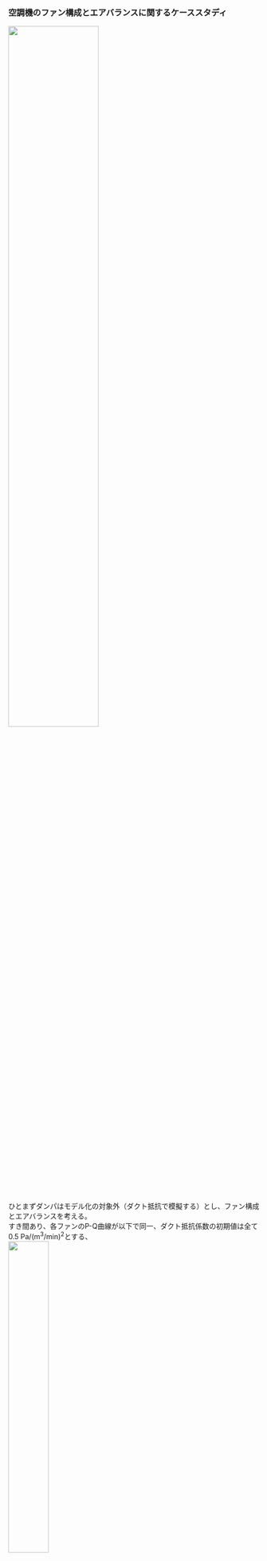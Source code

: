### 空調機のファン構成とエアバランスに関するケーススタディ
  
<img src="https://user-images.githubusercontent.com/27459538/113416271-ed2a9f80-93fb-11eb-9f89-d06136d71e81.png" width=60%>  
  
ひとまずダンパはモデル化の対象外（ダクト抵抗で模擬する）とし、ファン構成とエアバランスを考える。   
すき間あり、各ファンのP-Q曲線が以下で同一、ダクト抵抗係数の初期値は全て0.5 Pa/(m<sup>3</sup>/min)<sup>2</sup>とする、  
<img src="https://user-images.githubusercontent.com/27459538/113414238-860aec00-93f7-11eb-8d3e-32d4adf9698a.png" width=40%>  
#### エアバランスを下図（VAV空調システムFPT1手順書付属書　図4-0参照）のように調整することを試みる。  
<img src="https://user-images.githubusercontent.com/27459538/113411222-2fe67a80-93f0-11eb-928d-2066b77694a2.png" width=40%>  
  
上図エアバランスを得るために、SA・RA・EAファンinv、ダクトab・efの抵抗係数を調整した結果、  
`Fan_SA.inv = 0.87, Fan_RA.inv = 0.77, Fan_EA.inv = 0.08, abの抵抗係数:1.67, efの抵抗係数:2.37`の時に以下の結果（状態A）となった。
```
室内外差圧:  0.0 Pa
各ダクトの風量(m3/min, 矢印の向きが正)
← 1.99 －－－ RAファン: 9.0 ←－－
          ↓                    ｜
         7.0     　　　   　 　 室 →EAファン: 1.0
          ｜                      →すき間: 0.0
          ｜                  　↑
→ 3.01 －－－→SAファン: 10.0 －－
```
SAファン風量-EAファン風量=RAファン風量となり、すき間風量がなくなることで、結果として室圧も外気圧と同等になる。   
なお、調整は各ファンのinvとab・efの抵抗係数を仮想的にPI制御しておこなった。なお、invは仮想的に下限値0.01まで抑えられるものとした。  
  
上記状態Aから、
- 外気導入量：設計風量を維持（3.0を維持）
- 第3種換気排気量：設計風量固定（1.0を維持）  
  
しつつ、給気ファンを居室の温調VAV群の要求風量でインバータ制御する。この際、以下の想定が正しいか検証する。  
1. 給気風量をファンINV制御で減っていくと、OA・RA・EAダンパ開度が同じなら、RA・OAはあるところまで同じ割合で減る。
2. しかし、外気導入量を設計風量に維持しなければならないので、OAダクト系の抵抗を小さく（ダンパ開度を大きく）して維持する。
3. OAダクトが全開となり、抵抗がつけられなくなると、次はRAダンパを絞り、OAが設計風量を維持する。
4. RAダンパが全閉になり、OA＝SA、RA=0（空調機に戻る風量）のオールフレッシュ状態になってからは、設計外気量は維持できなくなる。
  
  
## 1.1  状態Aから、SAファンinvのみ調整（EAファンは固定速と仮定する）  
SAファン設定風量: 9.0  
`Fan_SA.inv=0.77, Fan_RA.inv=0.77 Fan_EA.inv=0.078, ab抵抗係数:1.66, ef抵抗係数:2.38`  
```
室内外差圧:  -0.188 Pa
各ダクトの風量(m3/min, 矢印の向きが正)
← 2.22 －－－RAファン: 8.78 ←－－
          ↓                  　 ｜
         6.56     　　　   　　  室 →EAファン: 0.83
          ｜                    　 →すき間: -0.61
          ｜                  　↑
→ 2.43 －－－→SAファン: 9.0 －－
```
> SAファンの圧力低下により、EA+RAファンの引っ張りが相対的に大きくなり、流入するすきま風が生じる。  
> 実質的な外気導入量：2.43+0.61=3.04  
  
SAファン設定風量: 8.0  
`Fan_SA.inv=0.61, Fan_RA.inv=0.77 Fan_EA.inv=0.078, ab抵抗係数:1.66, ef抵抗係数:2.38`  
```
室内外差圧:  -0.497 Pa
各ダクトの風量(m3/min, 矢印の向きが正)
← 2.39 －－－RAファン: 8.57 ←－－
          ↓                  　 ｜
         6.18     　　　   　　  室 →EAファン: 0.42
          ｜                   　  →すき間: -1.0
          ｜                  　↑
→ 1.82 －－－→SAファン: 7.99 －－
```
> RAファンの引っ張りが強く、EAファンの風量が0に近づく。このままSAファンの回転数を落とすとEAファンの風量が0になる（計算上ファンは逆流しないものとしている）。  
> `OA・RA・EAダンパ開度が同じなら、RA・OAはあるところまで同じ割合で減る`ことも確認された。SAファン風量減：RAファン風量減、SAファン風量減：OA風量減は一定である。  
> 実質的な外気導入量：1.82+1.0=2.82
  
## 1.2 1.1に対し、EAファンinvも調整  
SAファン設定風量: 9.0  
`Fan_SA.inv=0.77, Fan_RA.inv=0.77 Fan_EA.inv=0.095, ab抵抗係数:1.66, ef抵抗係数:2.38`
```
室内外差圧:  -0.302 Pa
各ダクトの風量(m3/min, 矢印の向きが正)
← 2.21 －－－RAファン: 8.78 ←－－
          ↓                  　 ｜
         6.56     　　　   　　  室 →EAファン: 1.0
          ｜                    　 →すき間: -0.78
          ｜                  　↑
→ 2.43 －－－→SAファン: 9.0 －－
```
> 1.1に対して、EAファンの風量増加分はそのまますき間風になっている。  
> 実質的な外気導入量：2.43+0.78=3.21  
  
SAファン設定風量: 8.0  
`Fan_SA.inv=0.66, Fan_RA.inv=0.77 Fan_EA.inv=0.13, ab抵抗係数:1.66, ef抵抗係数:2.38`
```
室内外差圧:  -1.168 Pa
各ダクトの風量(m3/min, 矢印の向きが正)
← 2.37 －－－RAファン: 8.53 ←－－
          ↓                     ｜
         6.16     　　　   　　  室 →EAファン: 1.0
          ｜                       →すき間: -1.53
          ｜                  　↑
→ 1.84 －－－→SAファン: 8.0 －－
```
> 上記と同様、1.1に対して、EAファンの風量増加分はそのまますき間風になっている。  
> 実質的な外気導入量：1.84+1.53=3.37  
## 2. 1.2に対し、OA系ダクト抵抗係数（ab抵抗係数）も調整  
SAファン設定風量: 9.0  
`Fan_SA.inv=0.72, Fan_RA.inv=0.77, Fan_EA.inv=0.085, ab抵抗係数:0.35, ef抵抗係数:2.38`
```
室内外差圧:  -0.12 Pa
各ダクトの風量(m3/min, 矢印の向きが正)
← 2.49 －－－RAファン: 8.49 ←－－
          ↓                  　 ｜
         6.0     　　　   　　　 室 →EAファン: 1.0
          ｜                 　    →すき間: -0.49
          ｜                  　↑
→ 3.0 －－－→SAファン: 9.0 －－
```
> OA系ダクトの抵抗が小さくなることで、OAダクトの風量が回復した。  
> 実質的な外気導入量：3.0+0.49=3.49  
  
SAファン設定風量: 8.0  
`Fan_SA.inv=0.62, Fan_RA.inv=0.77, Fan_EA.inv=0.12, ab抵抗係数:0.01（下限値）, ef抵抗係数:2.38`
```
室内外差圧:  -0.83 Pa
各ダクトの風量(m3/min, 矢印の向きが正)
← 2.6 －－－RAファン: 8.29 ←－－
          ↓                 　  ｜
         5.69     　　　   　　  室 →EAファン: 1.0
          ｜                   　  →すき間: -1.29
          ｜                  　↑
→ 2.3 －－－→SAファン: 8.0 －－
```
> OA系ダクトの抵抗が下限値となっても外気導入量は3.0よりも小さい。
> 実質的な外気導入量：2.3+1.29=3.59  
> そこで、RAダンパを閉める（ダクトdeの抵抗係数を増加させる）
## 3. RAダクトの抵抗を、OAダクトの風量をみながら調整  
SA・EAファンinvは2.と変わらず調整した。OAダクト抵抗は下限値で固定（=ダンパ全開で固定）した。  
SAファン設定風量: 8.0  
`Fan_SA.inv=0.62, Fan_RA.inv=0.77, Fan_EA.inv=0.081, ab抵抗係数:0.01（下限値）, ef抵抗係数:2.38, de抵抗係数:0.76（元は0.5）`
```
室内外差圧:  -0.041 Pa
各ダクトの風量(m3/min, 矢印の向きが正)
← 2.28 －－－RAファン: 7.28 ←－－
          ↓                  　 ｜
         5.0     　　　   　　   室 →EAファン: 1.0
          ｜                   　  →すき間: -0.29
          ｜                  　↑
→ 3.01 －－－→SAファン: 8.0 －－
```
> RAダクトの抵抗が増加することで、RAダクトの風量が低下し、OAダクトの風量が設定値を達成できた。  
> 実質的な外気導入量：3.01+0.29=3.30  
  
SAファン設定風量: 5.0  
`Fan_SA.inv=0.40, Fan_RA.inv=0.77, Fan_EA.inv=0.012, ab抵抗係数:0.01（下限値）, ef抵抗係数:2.38, de抵抗係数:6.65` 
```
室内外差圧:  0.589 Pa
各ダクトの風量(m3/min, 矢印の向きが正)
← 0.9 －－－RAファン: 2.91 ←－－
          ↓                     ｜
         2.01     　　　   　　  室 →EAファン: 1.0
          ｜                       →すき間: 1.09
          ｜                  　↑
→ 2.99 －－－→SAファン: 5.0 －－
```
> 比較的適切に調整されている。  
> 実質的な外気導入量：2.99（室が静圧ですき間風は流出方向）  
  
SAファンの設定風量を落とすとEAファンinvが下限値に張り付く。そこで仮にRAダクト抵抗を3000まで上げた場合を示す。  
## RAダンパをほぼ全閉にした場合  
SAファン設定風量: 3.0  
`Fan_SA.inv=0.26, Fan_RA.inv=0.77, Fan_EA.inv=0.01（下限値）, ab抵抗係数:0.01（下限値）, ef抵抗係数:2.38, de抵抗係数:3000` 
```
室内外差圧:  1.096 Pa
各ダクトの風量(m3/min, 矢印の向きが正)
← -0.13 －－－RAファン: 0.14 ←－－
          ↓                      ｜
         0.27     　　　   　　   室 →EAファン: 1.36
          ｜                        →すき間: 1.48
          ｜                  　  ↑
→ 2.71 －－－→SAファン: 2.98 －－
```
> RAファンの加圧力RAはRAダンパが閉じることで相殺されてしまい、余剰排気ダクトで逆流が生じる。  
> 外気導入量という意味では設計値を維持できている。その代わり、EAファンから排気できない分すき間から空気を出すしかないため、室の圧力が高くなる。
